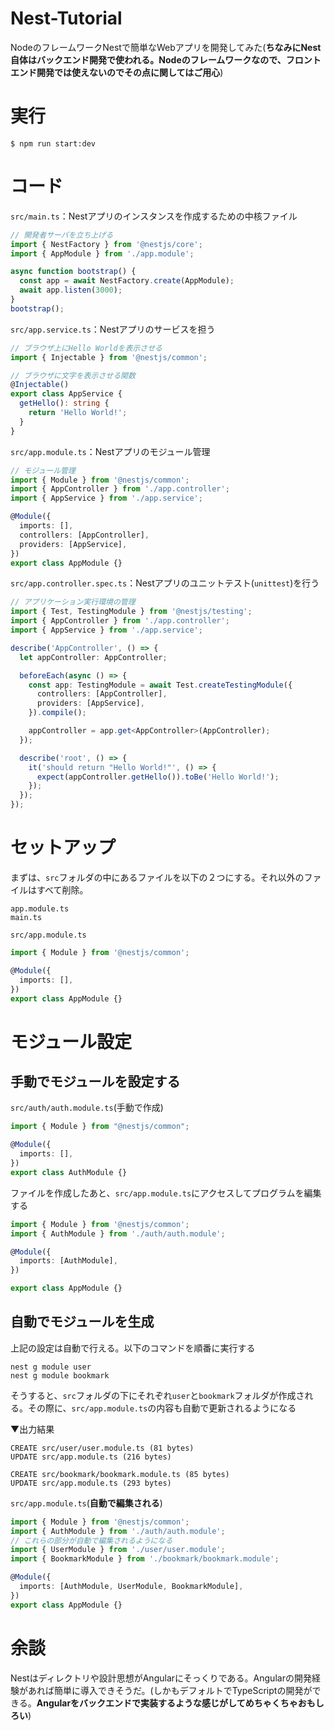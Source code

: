 # Nest-Tutorial

NodeのフレームワークNestで簡単なWebアプリを開発してみた(**ちなみにNest自体はバックエンド開発で使われる。Nodeのフレームワークなので、フロントエンド開発では使えないのでその点に関してはご用心**)

# 実行

```
$ npm run start:dev
```

# コード

`src/main.ts`：Nestアプリのインスタンスを作成するための中核ファイル

```ts
// 開発者サーバを立ち上げる
import { NestFactory } from '@nestjs/core';
import { AppModule } from './app.module';

async function bootstrap() {
  const app = await NestFactory.create(AppModule);
  await app.listen(3000);
}
bootstrap();
```

`src/app.service.ts`：Nestアプリのサービスを担う

```ts
// ブラウザ上にHello Worldを表示させる
import { Injectable } from '@nestjs/common';

// ブラウザに文字を表示させる関数
@Injectable()
export class AppService {
  getHello(): string {
    return 'Hello World!';
  }
}
```

`src/app.module.ts`：Nestアプリのモジュール管理

```ts
// モジュール管理
import { Module } from '@nestjs/common';
import { AppController } from './app.controller';
import { AppService } from './app.service';

@Module({
  imports: [],
  controllers: [AppController],
  providers: [AppService],
})
export class AppModule {}
```

`src/app.controller.spec.ts`：Nestアプリのユニットテスト(`unittest`)を行う

```ts
// アプリケーション実行環境の管理
import { Test, TestingModule } from '@nestjs/testing';
import { AppController } from './app.controller';
import { AppService } from './app.service';

describe('AppController', () => {
  let appController: AppController;

  beforeEach(async () => {
    const app: TestingModule = await Test.createTestingModule({
      controllers: [AppController],
      providers: [AppService],
    }).compile();

    appController = app.get<AppController>(AppController);
  });

  describe('root', () => {
    it('should return "Hello World!"', () => {
      expect(appController.getHello()).toBe('Hello World!');
    });
  });
});
```

# セットアップ

まずは、`src`フォルダの中にあるファイルを以下の２つにする。それ以外のファイルはすべて削除。

```
app.module.ts
main.ts
```

`src/app.module.ts`

```ts
import { Module } from '@nestjs/common';

@Module({
  imports: [],
})
export class AppModule {}
```

# モジュール設定

## 手動でモジュールを設定する

`src/auth/auth.module.ts`(手動で作成)

```ts
import { Module } from "@nestjs/common";

@Module({
  imports: [],
})
export class AuthModule {}
```

ファイルを作成したあと、`src/app.module.ts`にアクセスしてプログラムを編集する

```ts
import { Module } from '@nestjs/common';
import { AuthModule } from './auth/auth.module';

@Module({
  imports: [AuthModule],
})

export class AppModule {}
```

## 自動でモジュールを生成

上記の設定は自動で行える。以下のコマンドを順番に実行する

```
nest g module user
nest g module bookmark
```

そうすると、`src`フォルダの下にそれぞれ`user`と`bookmark`フォルダが作成される。その際に、`src/app.module.ts`の内容も自動で更新されるようになる

▼出力結果

```
CREATE src/user/user.module.ts (81 bytes)
UPDATE src/app.module.ts (216 bytes)

CREATE src/bookmark/bookmark.module.ts (85 bytes)
UPDATE src/app.module.ts (293 bytes)
```

`src/app.module.ts`(**自動で編集される**)

```ts
import { Module } from '@nestjs/common';
import { AuthModule } from './auth/auth.module';
// これらの部分が自動で編集されるようになる
import { UserModule } from './user/user.module';
import { BookmarkModule } from './bookmark/bookmark.module';

@Module({
  imports: [AuthModule, UserModule, BookmarkModule],
})
export class AppModule {}

```

# 余談

Nestはディレクトリや設計思想がAngularにそっくりである。Angularの開発経験があれば簡単に導入できそうだ。(しかもデフォルトでTypeScriptの開発ができる。**Angularをバックエンドで実装するような感じがしてめちゃくちゃおもしろい**)